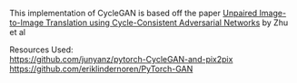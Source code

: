 This implementation of CycleGAN is based off the paper [Unpaired Image-to-Image Translation using Cycle-Consistent Adversarial Networks](https://arxiv.org/pdf/1703.10593.pdf) by Zhu et al

Resources Used:   
https://github.com/junyanz/pytorch-CycleGAN-and-pix2pix   
https://github.com/eriklindernoren/PyTorch-GAN    
